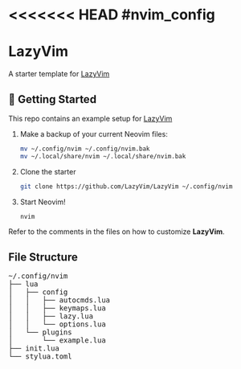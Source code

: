 <<<<<<< HEAD
#nvim_config
=======
# LazyVim

A starter template for [LazyVim](https://github.com/LazyVim/LazyVim)

## 🚀 Getting Started

This repo contains an example setup for
[LazyVim](https://github.com/LazyVim/LazyVim)

1. Make a backup of your current Neovim files:

   ```sh
   mv ~/.config/nvim ~/.config/nvim.bak
   mv ~/.local/share/nvim ~/.local/share/nvim.bak
   ```

2. Clone the starter

   ```sh
   git clone https://github.com/LazyVim/LazyVim ~/.config/nvim
   ```

3. Start Neovim!

   ```sh
   nvim
   ```

Refer to the comments in the files on how to customize **LazyVim**.

## File Structure

<pre>
~/.config/nvim
├── lua
│   ├── config
│   │   ├── autocmds.lua
│   │   ├── keymaps.lua
│   │   ├── lazy.lua
│   │   └── options.lua
│   └── plugins
│       └── example.lua
├── init.lua
└── stylua.toml
</pre>
